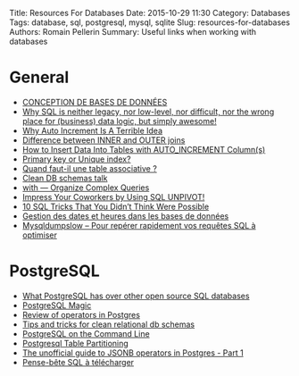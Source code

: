 Title: Resources For Databases
Date: 2015-10-29 11:30
Category: Databases
Tags: database, sql, postgresql, mysql, sqlite
Slug: resources-for-databases
Authors: Romain Pellerin
Summary: Useful links when working with databases

# General

- [CONCEPTION DE BASES DE DONNÉES](https://stph.scenari-community.org/bdd)
- [Why SQL is neither legacy, nor low-level, nor difficult, nor the wrong place for (business) data logic, but simply awesome!](http://www.vertabelo.com/blog/notes-from-the-lab/why-sql-is-neither-legacy-nor-low-level-but-simply-awesome)
- [Why Auto Increment Is A Terrible Idea](https://www.clever-cloud.com/blog/engineering/2015/05/20/Why-Auto-Increment-Is-A-Terrible-Idea/)
- [Difference between INNER and OUTER joins](http://stackoverflow.com/questions/38549/difference-between-inner-and-outer-joins/38578#38578)
- [How to Insert Data Into Tables with AUTO_INCREMENT Column(s)](http://www.cubrid.org/wiki_tutorials/entry/how-to-insert-data-into-tables-with-auto_increment-columns)
- [Primary key or Unique index?](http://stackoverflow.com/questions/487314/primary-key-or-unique-index/487321#487321)
- [Quand faut-il une table associative ?](http://blog.developpez.com/cinephil/p10017/bases-de-donnees/quand_faut_il_une_table_associative)
- [Clean DB schemas talk](http://blog.clement.delafargue.name/posts/2014-10-15-clean-db-schemas-talk.html)
- [with — Organize Complex Queries](https://modern-sql.com/feature/with)
- [Impress Your Coworkers by Using SQL UNPIVOT!](http://blog.jooq.org/2016/01/18/impress-your-coworkers-by-using-sql-unpivot/)
- [10 SQL Tricks That You Didn’t Think Were Possible](https://blog.jooq.org/2016/04/25/10-sql-tricks-that-you-didnt-think-were-possible/)
- [Gestion des dates et heures dans les bases de données](http://www.geek-directeur-technique.com/2017/05/05/gestion-des-dates-et-heures-dans-les-bases-de-donnees)
- [Mysqldumpslow – Pour repérer rapidement vos requêtes SQL à optimiser](https://korben.info/mysqldumpslow-reperer-rapidement-vos-requetes-sql-a-optimiser.html)

# PostgreSQL

- [What PostgreSQL has over other open source SQL databases](https://www.compose.io/articles/what-postgresql-has-over-other-open-source-sql-databases/)
- [PostgreSQL Magic](http://goto.project-a.com/postgresql-magic/)
- [Review of operators in Postgres](http://bernardoamc.github.io/sql/2015/07/21/postgres-review-operators/)
- [Tips and tricks for clean relational db schemas](http://www.infoq.com/fr/presentations/tips-tricks-clean-relational-db-schemas)
- [PostgreSQL on the Command Line](http://phili.pe/posts/postgresql-on-the-command-line/)
- [Postgresql Table Partitioning](http://sheeju.github.io/2015/10/postgres-table-partitioning-big-weather-table.html)
- [The unofficial guide to JSONB operators in Postgres - Part 1](http://hasura.io/blog/the-unofficial-guide-to-jsonb-operators-in-postgres/)
- [Pense-bête SQL à télécharger](http://korben.info/pense-bete-sql-a-telecharger.html)
